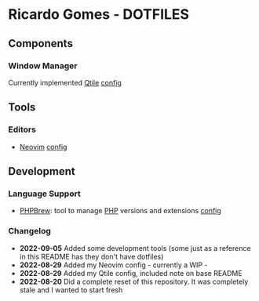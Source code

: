# Ricardo Gomes - DOTFILES

## Components

### Window Manager

Currently implemented [Qtile](https://github.com/qtile/qtile) [config](.config/qtile/)


## Tools

### Editors

- [Neovim](https://neovim.io/) [config](.config/nvim)



## Development
### Language Support

- [PHPBrew](https://github.com/phpbrew/phpbrew): tool to manage [PHP](https://www.php.net/) versions and extensions [config](.config/phpbrew)

### Changelog

- **2022-09-05** Added some development tools (some just as a reference in this README has they don't have dotfiles)
- **2022-08-29** Added my Neovim config - currently a WIP -
- **2022-08-29** Added my Qtile config, included note on base README
- **2022-08-20** Did a complete reset of this repository. It was completely stale and I wanted to start fresh
